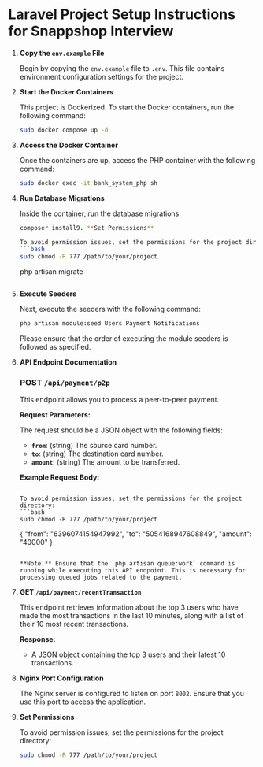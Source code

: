 # Laravel Project Setup Instructions for Snappshop Interview

1. **Copy the `env.example` File**

   Begin by copying the `env.example` file to `.env`. This file contains environment configuration settings for the project.

2. **Start the Docker Containers**

   This project is Dockerized. To start the Docker containers, run the following command:

   ```bash
   sudo docker compose up -d
   ```

3. **Access the Docker Container**

   Once the containers are up, access the PHP container with the following command:

   ```bash
   sudo docker exec -it bank_system_php sh
   ```

4. **Run Database Migrations**

   Inside the container, run the database migrations:

   ```bash
   composer install9. **Set Permissions**

   To avoid permission issues, set the permissions for the project directory:
   ```bash
   sudo chmod -R 777 /path/to/your/project
   ```
   php artisan migrate
   ```

5. **Execute Seeders**

   Next, execute the seeders with the following command:

   ```bash
   php artisan module:seed Users Payment Notifications
   ```

   Please ensure that the order of executing the module seeders is followed as specified.

6. **API Endpoint Documentation**

   ### POST `/api/payment/p2p`

   This endpoint allows you to process a peer-to-peer payment.

   **Request Parameters:**

   The request should be a JSON object with the following fields:

    - **`from`**: (string) The source card number.
    - **`to`**: (string) The destination card number.
    - **`amount`**: (string) The amount to be transferred.

   **Example Request Body:**

   ```json9. **Set Permissions**

   To avoid permission issues, set the permissions for the project directory:
   ```bash
   sudo chmod -R 777 /path/to/your/project
   ```
   {
       "from": "6396074154947992",
       "to": "5054168947608849",
       "amount": "40000"
   }
   ```

   **Note:** Ensure that the `php artisan queue:work` command is running while executing this API endpoint. This is necessary for processing queued jobs related to the payment.

7. **GET `/api/payment/recentTransaction`**

   This endpoint retrieves information about the top 3 users who have made the most transactions in the last 10 minutes, along with a list of their 10 most recent transactions.

   **Response:**

    - A JSON object containing the top 3 users and their latest 10 transactions.

8. **Nginx Port Configuration**

   The Nginx server is configured to listen on port `8002`. Ensure that you use this port to access the application.

9. **Set Permissions**

   To avoid permission issues, set the permissions for the project directory:
   ```bash
   sudo chmod -R 777 /path/to/your/project
   ```

